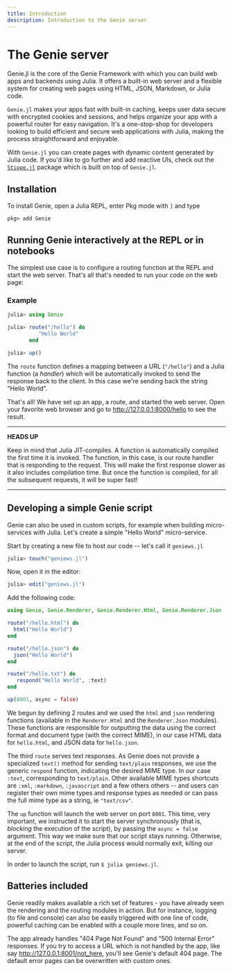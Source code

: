 ```yaml
---
title: Introduction
description: Introduction to the Genie server
---
```


# The Genie server

Genie.jl is the core of the Genie Framework with which you can build web apps and backends using Julia. It offers a built-in web server and a flexible system for creating web pages using HTML, JSON, Markdown, or Julia code.

`Genie.jl` makes your apps fast with built-in caching, keeps user data secure with encrypted cookies and sessions, and helps organize your app with a powerful router for easy navigation. It's a one-stop-shop for developers looking to build efficient and secure web applications with Julia, making the process straightforward and enjoyable.

With `Genie.jl` you can create pages with dynamic content generated by Julia code. If you'd like to go further and add reactive UIs, check out the [`Stippe.jl`](/reference/reactive-UI/) package which is built on top of `Genie.jl`.


## Installation

To install Genie, open a Julia REPL, enter Pkg mode with `]` and type

```julia-repl
pkg> add Genie
```

## Running Genie interactively at the REPL or in notebooks

The simplest use case is to configure a routing function at the REPL and start the web server. That's all that's
needed to run your code on the web page:

### Example

```julia
julia> using Genie

julia> route("/hello") do
          "Hello World"
       end

julia> up()
```

The `route` function defines a mapping between a URL (`"/hello"`) and a Julia function (a _handler_) which will be
automatically invoked to send the response back to the client. In this case we're sending back the string "Hello World".

That's all! We have set up an app, a route, and started the web server. Open your favorite web browser and go to
<http://127.0.0.1:8000/hello> to see the result.

---
**HEADS UP**

Keep in mind that Julia JIT-compiles. A function is automatically compiled the first time it is invoked. The function,
in this case, is our route handler that is responding to the request. This will make the first response slower as it
also includes compilation time. But once the function is compiled, for all the subsequent requests, it will be super fast!

---

## Developing a simple Genie script

Genie can also be used in custom scripts, for example when building micro-services with Julia.
Let's create a simple "Hello World" micro-service.

Start by creating a new file to host our code -- let's call it `geniews.jl`

```julia
julia> touch("geniews.jl")
```

Now, open it in the editor:

```julia
julia> edit("geniews.jl")
```

Add the following code:

```julia
using Genie, Genie.Renderer, Genie.Renderer.Html, Genie.Renderer.Json

route("/hello.html") do
  html("Hello World")
end

route("/hello.json") do
  json("Hello World")
end

route("/hello.txt") do
   respond("Hello World", :text)
end

up(8001, async = false)
```

We begun by defining 2 routes and we used the `html` and `json` rendering functions (available in the `Renderer.Html`
and the `Renderer.Json` modules). These functions are responsible for outputting the data using the correct format and
document type (with the correct MIME), in our case HTML data for `hello.html`, and JSON data for `hello.json`.

The third `route` serves text responses. As Genie does not provide a specialized `text()` method for sending `text/plain`
responses, we use the generic `respond` function, indicating the desired MIME type. In our case `:text`, corresponding
to `text/plain`. Other available MIME types shortcuts are `:xml`, `:markdown`, `:javascript` and a few others others --
and users can register their own mime types and response types as needed or can pass the full mime type as a string,
ie `"text/csv"`.

The `up` function will launch the web server on port `8001`. This time, very important, we instructed it to start the
server synchronously (that is, _blocking_ the execution of the script), by passing the `async = false` argument.
This way we make sure that our script stays running. Otherwise, at the end of the script, the Julia process would normally exit,
killing our server.

In order to launch the script, run `$ julia geniews.jl`.

## Batteries included

Genie readily makes available a rich set of features - you have already seen the rendering and the routing modules in
action. But for instance, logging (to file and console) can also be easily triggered with one line of code, powerful
caching can be enabled with a couple more lines, and so on.

The app already handles "404 Page Not Found" and "500 Internal Error" responses. If you try to access a URL which is not
handled by the app, like say <http://127.0.0.1:8001/not_here>, you'll see Genie's default 404 page. The default error
pages can be overwritten with custom ones.
